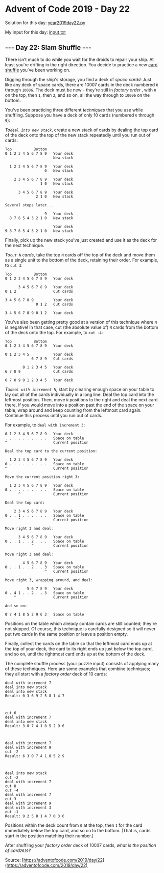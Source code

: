 # Advent of Code 2019 - Day 22

Solution for this day: [year2019day22.py](year2019day22.py)

My input for this day: [input.txt](input.txt)

## \--- Day 22: Slam Shuffle ---

There isn't much to do while you wait for the droids to repair your ship. At
least you're drifting in the right direction. You decide to practice a new
[card shuffle](https://en.wikipedia.org/wiki/Shuffling) you've been working
on.

Digging through the ship's storage, you find a deck of _space cards_! Just
like any deck of space cards, there are 10007 cards in the deck numbered `0`
through `10006`. The deck must be new - they're still in _factory order_ ,
with `0` on the top, then `1`, then `2`, and so on, all the way through to
`10006` on the bottom.

You've been practicing three different _techniques_ that you use while
shuffling. Suppose you have a deck of only 10 cards (numbered `0` through
`9`):

_To`deal into new stack`_, create a new stack of cards by dealing the top card
of the deck onto the top of the new stack repeatedly until you run out of
cards:

    
    
    Top          Bottom
    0 1 2 3 4 5 6 7 8 9   Your deck
                          New stack
    
      1 2 3 4 5 6 7 8 9   Your deck
                      0   New stack
    
        2 3 4 5 6 7 8 9   Your deck
                    1 0   New stack
    
          3 4 5 6 7 8 9   Your deck
                  2 1 0   New stack
    
    Several steps later...
    
                      9   Your deck
      8 7 6 5 4 3 2 1 0   New stack
    
                          Your deck
    9 8 7 6 5 4 3 2 1 0   New stack
    

Finally, pick up the new stack you've just created and use it as the deck for
the next technique.

_To`cut N` cards_, take the top `N` cards off the top of the deck and move
them as a single unit to the bottom of the deck, retaining their order. For
example, to `cut 3`:

    
    
    Top          Bottom
    0 1 2 3 4 5 6 7 8 9   Your deck
    
          3 4 5 6 7 8 9   Your deck
    0 1 2                 Cut cards
    
    3 4 5 6 7 8 9         Your deck
                  0 1 2   Cut cards
    
    3 4 5 6 7 8 9 0 1 2   Your deck
    

You've also been getting pretty good at a version of this technique where `N`
is negative! In that case, cut (the absolute value of) `N` cards from the
bottom of the deck onto the top. For example, to `cut -4`:

    
    
    Top          Bottom
    0 1 2 3 4 5 6 7 8 9   Your deck
    
    0 1 2 3 4 5           Your deck
                6 7 8 9   Cut cards
    
            0 1 2 3 4 5   Your deck
    6 7 8 9               Cut cards
    
    6 7 8 9 0 1 2 3 4 5   Your deck
    

_To`deal with increment N`_, start by clearing enough space on your table to
lay out all of the cards individually in a long line. Deal the top card into
the leftmost position. Then, move `N` positions to the right and deal the next
card there. If you would move into a position past the end of the space on
your table, wrap around and keep counting from the leftmost card again.
Continue this process until you run out of cards.

For example, to `deal with increment 3`:

    
    
    0 1 2 3 4 5 6 7 8 9   Your deck
    . . . . . . . . . .   Space on table
    ^                     Current position
    
    Deal the top card to the current position:
    
      1 2 3 4 5 6 7 8 9   Your deck
    0 . . . . . . . . .   Space on table
    ^                     Current position
    
    Move the current position right 3:
    
      1 2 3 4 5 6 7 8 9   Your deck
    0 . . . . . . . . .   Space on table
          ^               Current position
    
    Deal the top card:
    
        2 3 4 5 6 7 8 9   Your deck
    0 . . 1 . . . . . .   Space on table
          ^               Current position
    
    Move right 3 and deal:
    
          3 4 5 6 7 8 9   Your deck
    0 . . 1 . . 2 . . .   Space on table
                ^         Current position
    
    Move right 3 and deal:
    
            4 5 6 7 8 9   Your deck
    0 . . 1 . . 2 . . 3   Space on table
                      ^   Current position
    
    Move right 3, wrapping around, and deal:
    
              5 6 7 8 9   Your deck
    0 . 4 1 . . 2 . . 3   Space on table
        ^                 Current position
    
    And so on:
    
    0 7 4 1 8 5 2 9 6 3   Space on table
    

Positions on the table which already contain cards are still counted; they're
not skipped. Of course, this technique is carefully designed so it will never
put two cards in the same position or leave a position empty.

Finally, collect the cards on the table so that the leftmost card ends up at
the top of your deck, the card to its right ends up just below the top card,
and so on, until the rightmost card ends up at the bottom of the deck.

The complete shuffle process (your puzzle input) consists of applying many of
these techniques. Here are some examples that combine techniques; they all
start with a _factory order_ deck of 10 cards:

    
    
    deal with increment 7
    deal into new stack
    deal into new stack
    Result: 0 3 6 9 2 5 8 1 4 7
    
    
    
    cut 6
    deal with increment 7
    deal into new stack
    Result: 3 0 7 4 1 8 5 2 9 6
    
    
    
    deal with increment 7
    deal with increment 9
    cut -2
    Result: 6 3 0 7 4 1 8 5 2 9
    
    
    
    deal into new stack
    cut -2
    deal with increment 7
    cut 8
    cut -4
    deal with increment 7
    cut 3
    deal with increment 9
    deal with increment 3
    cut -1
    Result: 9 2 5 8 1 4 7 0 3 6
    

Positions within the deck count from `0` at the top, then `1` for the card
immediately below the top card, and so on to the bottom. (That is, cards start
in the position matching their number.)

After shuffling your _factory order_ deck of 10007 cards, _what is the
position of card`2019`?_



Source: [https://adventofcode.com/2019/day/22](https://adventofcode.com/2019/day/22)
